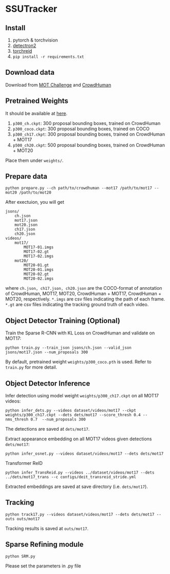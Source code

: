 # SSUTracker

## Install

1. pytorch & torchvision
2. [detectron2](https://detectron2.readthedocs.io/en/latest/tutorials/install.html)
3. [torchreid](https://github.com/KaiyangZhou/deep-person-reid)
4. `pip install -r requirements.txt`

## Download data

Download from [MOT Challenge](https://motchallenge.net/data/MOT17/) and [CrowdHuman](https://www.crowdhuman.org/)

## Pretrained Weights

It should be available at [here](https://github.com/amoshyc/mot-sprcnn-su/releases).

1. `p300_ch.ckpt`: 300 proposal bounding boxes, trained on CrowdHuman
2. `p300_coco.ckpt`: 300 proposal bounding boxes, trained on COCO
3. `p300_ch17.ckpt`: 300 proposal bounding boxes, trained on CrowdHuman + MOT17
4. `p500_ch20.ckpt`: 500 proposal bounding boxes, trained on CrowdHuman + MOT20

Place them under `weights/`.

## Prepare data

```
python prepare.py --ch path/to/crowdhuman --mot17 /path/to/mot17 --mot20 /path/to/mot20
```

After exectuion, you will get

```
jsons/
    ch.json
    mot17.json
    mot20.json
    ch17.json
    ch20.json
videos/
    mot17/
        MOT17-01.imgs
        MOT17-02.gt
        MOT17-02.imgs
    mot20/
        MOT20-01.gt
        MOT20-01.imgs
        MOT20-02.gt
        MOT20-02.imgs
```

where `ch.json, ch17.json, ch20.json` are the COCO-format of annotation of CrowdHuman, MOT17, MOT20, CrowdHuman + MOT17, CrowdHuman + MOT20, respectively. `*.imgs` are csv files indicating the path of each frame. `*.gt` are csv files indicating the tracking ground truth of each video.


## Object Detector Training (Optional)


Train the Sparse R-CNN with KL Loss on CrowdHuman and validate on MOT17:

```
python train.py --train_json jsons/ch.json --valid_json jsons/mot17.json --num_proposals 300
```

By default, pretrained weight `weights/p300_coco.pth` is used. Refer to `train.py` for more detail.


## Object Detector Inference


Infer detection using model weight `weights/p300_ch17.ckpt` on all MOT17 videos:

```
python infer_dets.py --videos dataset/videos/mot17 --ckpt weights/p300_ch17.ckpt --dets dets/mot17 --score_thresh 0.4 --nms_thresh 0.7  --num_proposals 300
```

The detections are saved at `dets/mot17`.

Extract appearance embedding  on all MOT17 videos given detections `dets/mot17`:

```
python infer_osnet.py --videos dataset/videos/mot17 --dets dets/mot17
```

Transformer ReID
```
python infer_TransReid.py --videos ../dataset/videos/mot17 --dets ../dets/mot17_trans --c configs/deit_transreid_stride.yml
```

Extracted embeddings are saved at save directory (i.e. `dets/mot17`).


## Tracking

```
python track17.py --videos dataset/videos/mot17 --dets dets/mot17 --outs outs/mot17
```

Tracking results is saved at `outs/mot17`.

## Sparse Refining module

```
python SRM.py
```

Please set the parameters in .py file

